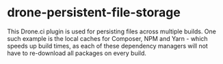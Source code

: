 # drone-persistent-file-storage
This Drone.ci plugin is used for persisting files across multiple builds. One such example is the local caches for Composer, NPM and Yarn - which speeds up build times, as each of these dependency managers will not have to re-download all packages on every build.
